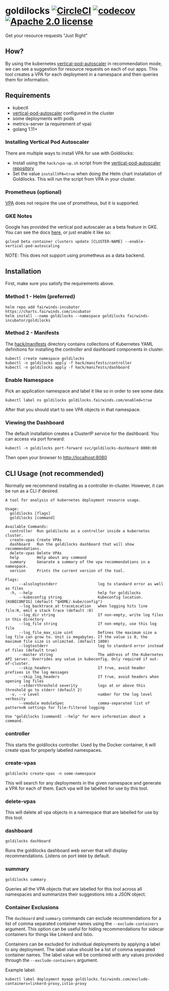 # goldilocks [![CircleCI](https://circleci.com/gh/FairwindsOps/goldilocks.svg?style=svg&circle-token=affdde2880ec2669f26be783f3f9e412b0d2fb62)](https://circleci.com/gh/FairwindsOps/goldilocks) [![codecov](https://codecov.io/gh/FairwindsOps/goldilocks/branch/master/graph/badge.svg?token=jkXRJcqr49)](https://codecov.io/gh/FairwindsOps/goldilocks) [![Apache 2.0 license](https://img.shields.io/badge/licence-Apache2-brightgreen.svg)](https://opensource.org/licenses/Apache-2.0)

Get your resource requests "Just Right"

## How?

By using the kubernetes [vertical-pod-autoscaler](https://github.com/kubernetes/autoscaler/tree/master/vertical-pod-autoscaler) in recommendation mode, we can see a suggestion for resource requests on each of our apps. This tool creates a VPA for each deployment in a namespace and then queries them for information.

## Requirements

* kubectl
* [vertical-pod-autoscaler](https://github.com/kubernetes/autoscaler/tree/master/vertical-pod-autoscaler) configured in the cluster
* some deployments with pods
* metrics-server (a requirement of vpa)
* golang 1.11+

### Installing Vertical Pod Autoscaler

There are multiple ways to install VPA for use with Goldilocks:

* Install using the `hack/vpa-up.sh` script from the [vertical-pod-autoscaler repository](https://github.com/kubernetes/autoscaler/tree/master/vertical-pod-autoscaler)
* Set the value `installVPA=true` when doing the Helm chart installation of Goldilocks. This will run the script from VPA in your cluster.

### Prometheus (optional)

[VPA](https://github.com/kubernetes/autoscaler/tree/master/vertical-pod-autoscaler) does not require the use of prometheus, but it is supported.

### GKE Notes

Google has provided the vertical pod autoscaler as a beta feature in GKE. You can see the docs [here](https://cloud.google.com/kubernetes-engine/docs/how-to/vertical-pod-autoscaling), or just enable it like so:

```
gcloud beta container clusters update [CLUSTER-NAME] --enable-vertical-pod-autoscaling
```

NOTE: This does not support using prometheus as a data backend.

## Installation

First, make sure you satisfy the requirements above.

### Method 1 - Helm (preferred)

```
helm repo add fairwinds-incubator https://charts.fairwinds.com/incubator
helm install --name goldilocks --namespace goldilocks fairwinds-incubator/goldilocks
```

### Method 2 - Manifests

The [hack/manifests](hack/manifests) directory contains collections of Kubernetes YAML definitions for installing the controller and dashboard components in cluster.

```
kubectl create namespace goldilocks
kubectl -n goldilocks apply -f hack/manifests/controller
kubectl -n goldilocks apply -f hack/manifests/dashboard
```

### Enable Namespace

Pick an application namespace and label it like so in order to see some data:

```
kubectl label ns goldilocks goldilocks.fairwinds.com/enabled=true
```

After that you should start to see VPA objects in that namespace.

### Viewing the Dashboard

The default installation creates a ClusterIP service for the dashboard. You can access via port forward:

```
kubectl -n goldilocks port-forward svc/goldilocks-dashboard 8080:80
```

Then open your browser to [http://localhost:8080](http://localhost:8080)

## CLI Usage (not recommended)

Normally we recommend installing as a controller in-cluster. However, it can be run as a CLI if desired.

```
A tool for analysis of kubernetes deployment resource usage.

Usage:
  goldilocks [flags]
  goldilocks [command]

Available Commands:
  controller  Run goldilocks as a controller inside a kubernetes cluster.
  create-vpas Create VPAs
  dashboard   Run the goldilocks dashboard that will show recommendations.
  delete-vpas Delete VPAs
  help        Help about any command
  summary     Genarate a summary of the vpa recommendations in a namespace.
  version     Prints the current version of the tool.

Flags:
      --alsologtostderr                  log to standard error as well as files
  -h, --help                             help for goldilocks
      --kubeconfig string                Kubeconfig location. [KUBECONFIG] (default "$HOME/.kube/config")
      --log_backtrace_at traceLocation   when logging hits line file:N, emit a stack trace (default :0)
      --log_dir string                   If non-empty, write log files in this directory
      --log_file string                  If non-empty, use this log file
      --log_file_max_size uint           Defines the maximum size a log file can grow to. Unit is megabytes. If the value is 0, the maximum file size is unlimited. (default 1800)
      --logtostderr                      log to standard error instead of files (default true)
      --master string                    The address of the Kubernetes API server. Overrides any value in kubeconfig. Only required if out-of-cluster.
      --skip_headers                     If true, avoid header prefixes in the log messages
      --skip_log_headers                 If true, avoid headers when opening log files
      --stderrthreshold severity         logs at or above this threshold go to stderr (default 2)
  -v, --v Level                          number for the log level verbosity
      --vmodule moduleSpec               comma-separated list of pattern=N settings for file-filtered logging

Use "goldilocks [command] --help" for more information about a command.
```
### controller

This starts the goldilocks controller. Used by the Docker container, it will create vpas for properly labelled namespaces.

### create-vpas

`goldilocks create-vpas -n some-namespace`

This will search for any deployments in the given namespace and generate a VPA for each of them.  Each vpa will be labelled for use by this tool.

### delete-vpas

This will delete all vpa objects in a namespace that are labelled for use by this tool.

### dashboard

`goldilocks dashboard`

Runs the goldilocks dashboard web server that will display recommendations. Listens on port `8080` by default.

### summary

`goldilocks summary`

Queries all the VPA objects that are labelled for this tool across all namespaces and summarizes their suggestions into a JSON object.

### Container Exclusions

The `dashboard` and `summary` commands can exclude recommendations for a list of comma separated container names using the `--exclude-containers` argument. This option can be useful for hiding recommendations for sidecar containers for things like Linkerd and Istio.

Containers can be excluded for individual deployments by applying a label to any deployment. The label value should be a list of comma separated container names. The label value will be combined with any values provided through the `--exclude-containers` argument.

Example label:

`kubectl label deployment myapp goldilocks.fairwinds.com/exclude-containers=linkerd-proxy,istio-proxy`

